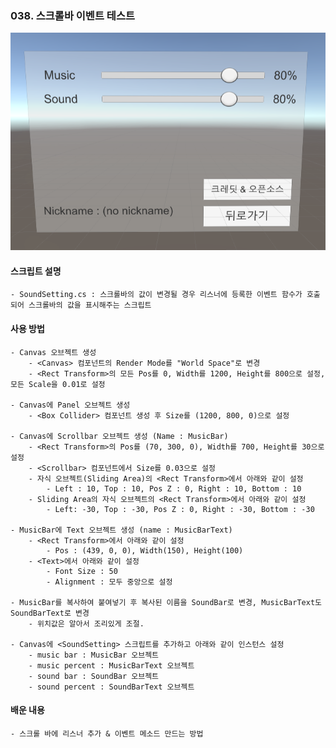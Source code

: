 ### 038. 스크롤바 이벤트 테스트

![scrollbar_](./scrollbar_.PNG)


#### 스크립트 설명 
	- SoundSetting.cs : 스크롤바의 값이 변경될 경우 리스너에 등록한 이벤트 함수가 호출되어 스크롤바의 값을 표시해주는 스크립트


#### 사용 방법 
	- Canvas 오브젝트 생성
		- <Canvas> 컴포넌트의 Render Mode를 "World Space"로 변경
		- <Rect Transform>의 모든 Pos를 0, Width를 1200, Height를 800으로 설정, 모든 Scale을 0.01로 설정

	- Canvas에 Panel 오브젝트 생성
		- <Box Collider> 컴포넌트 생성 후 Size를 (1200, 800, 0)으로 설정

	- Canvas에 Scrollbar 오브젝트 생성 (Name : MusicBar)
		- <Rect Transform>의 Pos를 (70, 300, 0), Width를 700, Height를 30으로 설정
		- <Scrollbar> 컴포넌트에서 Size를 0.03으로 설정
		- 자식 오브젝트(Sliding Area)의 <Rect Transform>에서 아래와 같이 설정
			- Left : 10, Top : 10, Pos Z : 0, Right : 10, Bottom : 10
		- Sliding Area의 자식 오브젝트의 <Rect Transform>에서 아래와 같이 설정
			- Left: -30, Top : -30, Pos Z : 0, Right : -30, Bottom : -30

	- MusicBar에 Text 오브젝트 생성 (name : MusicBarText)
		- <Rect Transform>에서 아래와 같이 설정
			- Pos : (439, 0, 0), Width(150), Height(100)
		- <Text>에서 아래와 같이 설정
			- Font Size : 50
			- Alignment : 모두 중앙으로 설정

	- MusicBar를 복사하여 붙여넣기 후 복사된 이름을 SoundBar로 변경, MusicBarText도 SoundBarText로 변경
		- 위치값은 알아서 조리있게 조절.

	- Canvas에 <SoundSetting> 스크립트를 추가하고 아래와 같이 인스턴스 설정
		- music bar : MusicBar 오브젝트
		- music percent : MusicBarText 오브젝트
		- sound bar : SoundBar 오브젝트
		- sound percent : SoundBarText 오브젝트


#### 배운 내용 
	- 스크롤 바에 리스너 추가 & 이벤트 메소드 만드는 방법

